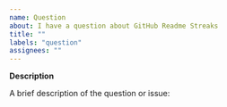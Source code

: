 ```yaml
---
name: Question
about: I have a question about GitHub Readme Streaks
title: ""
labels: "question"
assignees: ""
---
```


**Description**

A brief description of the question or issue:
